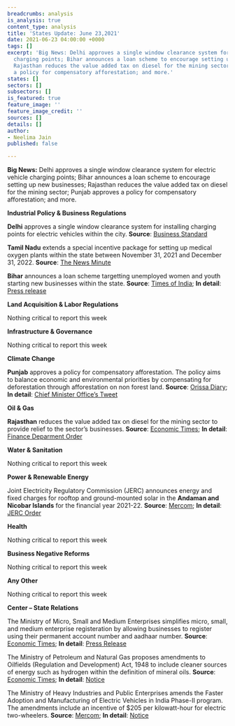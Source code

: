 ```yaml
---
breadcrumbs: analysis
is_analysis: true
content_type: analysis
title: 'States Update: June 23,2021'
date: 2021-06-23 04:00:00 +0000
tags: []
excerpt: 'Big News: Delhi approves a single window clearance system for electric vehicle
  charging points; Bihar announces a loan scheme to encourage setting up new businesses;
  Rajasthan reduces the value added tax on diesel for the mining sector; Punjab approves
  a policy for compensatory afforestation; and more.'
states: []
sectors: []
subsectors: []
is_featured: true
feature_image: ''
feature_image_credit: ''
sources: []
details: []
author:
- Neelima Jain
published: false

---
```

**Big News:** Delhi approves a single window clearance system for electric vehicle charging points; Bihar announces a loan scheme to encourage setting up new businesses; Rajasthan reduces the value added tax on diesel for the mining sector; Punjab approves a policy for compensatory afforestation; and more.

**Industrial Policy & Business Regulations**

**Delhi** approves a single window clearance system for installing charging points for electric vehicles within the city. **Source**: [Business Standard](https://www.business-standard.com/article/automobile/delhi-govt-to-begin-single-window-facility-for-ev-charging-scheme-121061500685_1.html)

**Tamil Nadu** extends a special incentive package for setting up medical oxygen plants within the state between November 31, 2021 and December 31, 2022. **Source**: [The News Minute](https://www.thenewsminute.com/article/tn-govt-extends-period-incentive-companies-setting-oxygen-plants-150584)

**Bihar** announces a loan scheme targetting unemployed women and youth starting new businesses within the state. **Source**: [Times of India](https://timesofindia.indiatimes.com/city/patna/nitish-launches-loan-schemes-for-business/articleshow/83649331.cms); **In detail**: [Press release](http://cms.bih.nic.in/Press/PR-02-18-06-2021.pdf)

**Land Acquisition & Labor Regulations**

Nothing critical to report this week

**Infrastructure & Governance**

Nothing critical to report this week

**Climate Change**

**Punjab** approves a policy for compensatory afforestation. The policy aims to balance economic and environmental priorities by compensating for deforestation through afforestation on non forest land. **Source**: [Orissa Diary](https://orissadiary.com/punjab-cabinet-gives-green-signal-policy-for-compensatory-afforestation/); **In detail**: [Chief Minister Office’s Tweet](https://twitter.com/CMOPb/status/1405878033894969360?s=20)

**Oil & Gas**

**Rajasthan** reduces the value added tax on diesel for the mining sector to provide relief to the sector’s businesses. **Source**: [Economic Times](https://auto.economictimes.indiatimes.com/news/oil-and-lubes/rajasthan-lowers-vat-on-diesel-for-mining-sector/83534807); **In detail**: [Finance Deparment Order](https://finance.rajasthan.gov.in/PDFDOCS/TAX/CCT/F-CCT-9472-08062021.pdf)

**Water & Sanitation**

Nothing critical to report this week

**Power & Renewable Energy**

Joint Electricity Regulatory Commission (JERC) announces energy and fixed charges for rooftop and ground-mounted solar in the **Andaman and Nicobar Islands** for the financial year 2021-22. **Source**: [Mercom](https://mercomindia.com/power-tariff-hike-consumers-andaman-solar/); **In detail**: [JERC Order](http://jercuts.gov.in/writereaddata/UploadFile/tariff%20order%20andaman_1857.pdf)

**Health**

Nothing critical to report this week

**Business Negative Reforms**

Nothing critical to report this week

**Any Other**

Nothing critical to report this week

**Center – State Relations**

The Ministry of Micro, Small and Medium Enterprises simplifies micro, small, and medium enterprise registeration by allowing businesses to register using their permanent account number and aadhaar number. **Source**: [Economic Times](https://retail.economictimes.indiatimes.com/news/industry/govt-simplifies-registration-process-for-msmes/83561774); **In detail**: [Press Release](https://www.pib.gov.in/PressReleseDetail.aspx?PRID=1727325)

The Ministry of Petroleum and Natural Gas proposes amendments to Oilfields (Regulation and Development) Act, 1948 to include cleaner sources of energy such as hydrogen within the definition of mineral oils. **Source**: [Economic Times](https://energy.economictimes.indiatimes.com/news/oil-and-gas/petroleum-min-proposes-changes-in-law-to-include-hydrogen-in-mineral-oil/83623878); **In detail**: [Notice](https://mopng.gov.in/files/Whatsnew/website_0001.pdf)

The Ministry of Heavy Industries and Public Enterprises amends the Faster Adoption and Manufacturing of Electric Vehicles in India Phase-II program. The amendments include an incentive of $205 per kilowatt-hour for electric two-wheelers. **Source**: [Mercom](https://mercomindia.com/fame-ii-program-revised-incentives/); **In detail**: [Notice](https://www.dhi.nic.in/writereaddata/UploadFile/FAME%20II%20-%20Polict%20modfications.pdf)